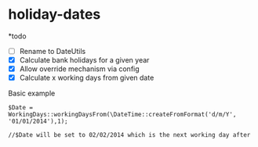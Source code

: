 holiday-dates
=============

*todo
  - [ ] Rename to DateUtils
  - [X] Calculate bank holidays for a given year
  - [X] Allow override mechanism via config
  - [X] Calculate x working days from given date

Basic example

```
$Date = WorkingDays::workingDaysFrom(\DateTime::createFromFormat('d/m/Y', '01/01/2014'),1);

//$Date will be set to 02/02/2014 which is the next working day after
```
